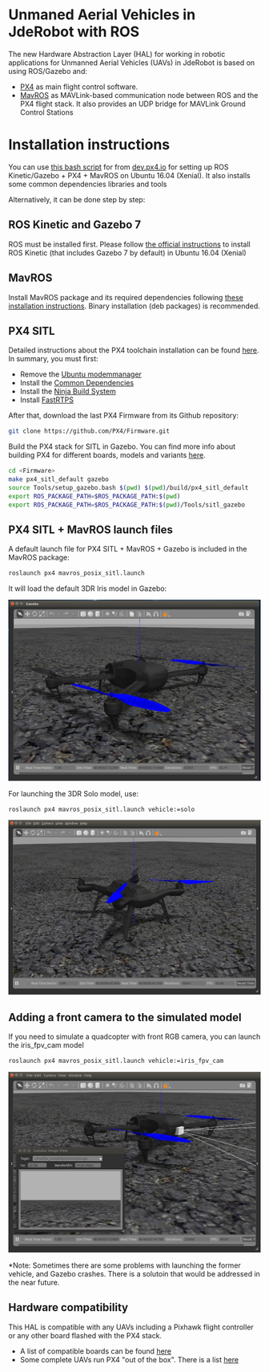 Unmaned Aerial Vehicles in JdeRobot with ROS
========

The new Hardware Abstraction Layer (HAL) for working in robotic applications for Unmanned Aerial Vehicles (UAVs) in JdeRobot is based on using ROS/Gazebo and:

* [PX4](https://px4.io/) as main flight control software. 
* [MavROS](http://wiki.ros.org/mavros) as MAVLink-based communication node between ROS and the PX4 flight stack. It also provides an UDP bridge for MAVLink Ground Control Stations

# Installation instructions

You can use [this bash script](https://raw.githubusercontent.com/PX4/Devguide/master/build_scripts/ubuntu_sim_ros_gazebo.sh) for from [dev.px4.io](https://dev.px4.io/en/setup/dev_env_linux.html#gazebo-with-ros) for setting up ROS Kinetic/Gazebo + PX4 + MavROS on Ubuntu 16.04 (Xenial). It also installs some common dependencies libraries and tools 

Alternatively, it can be done step by step:

## ROS Kinetic and Gazebo 7

ROS must be installed first. Please follow [the official instructions](http://wiki.ros.org/kinetic/Installation/Ubuntu) to install ROS Kinetic (that includes Gazebo 7 by default) in Ubuntu 16.04 (Xenial)

## MavROS

Install MavROS package and its required dependencies following [these installation instructions](https://github.com/mavlink/mavros/blob/master/mavros/README.md#installation). Binary installation (deb packages) is recommended.

## PX4 SITL

Detailed instructions about the PX4 toolchain installation can be found [here](). In summary, you must first:
* Remove the [Ubuntu modemmanager](https://dev.px4.io/en/setup/dev_env_linux_ubuntu.html#remove-the-modemmanager)
* Install the [Common Dependencies](https://dev.px4.io/en/setup/dev_env_linux_ubuntu.html#common-dependencies)
* Install the [Ninja Build System](https://dev.px4.io/en/setup/dev_env_linux_ubuntu.html#ninja-build-system)
* Install [FastRTPS](https://dev.px4.io/en/setup/dev_env_linux_ubuntu.html#fastrtps-installation)

After that, download the last PX4 Firmware from its Github repository:

```sh
git clone https://github.com/PX4/Firmware.git 
```

Build the PX4 stack for SITL in Gazebo. You can find more info about building PX4 for different boards, models and variants [here](https://dev.px4.io/en/setup/building_px4.html#make_targets). 

```sh
cd <Firmware>
make px4_sitl_default gazebo
source Tools/setup_gazebo.bash $(pwd) $(pwd)/build/px4_sitl_default
export ROS_PACKAGE_PATH=$ROS_PACKAGE_PATH:$(pwd)
export ROS_PACKAGE_PATH=$ROS_PACKAGE_PATH:$(pwd)/Tools/sitl_gazebo
```

## PX4 SITL + MavROS launch files

A default launch file for PX4 SITL + MavROS + Gazebo is included in the MavROS package: 

```sh
roslaunch px4 mavros_posix_sitl.launch 
```
It will load the default 3DR Iris model in Gazebo:

![3DR Iris](/images/3DR_Iris.jpg?raw=true)


For launching the 3DR Solo model, use:

```sh
roslaunch px4 mavros_posix_sitl.launch vehicle:=solo 
```

![3DR Solo](/images/3DR_Solo.jpg?raw=true)

## Adding a front camera to the simulated model

If you need to simulate a quadcopter with front RGB camera, you can launch the iris_fpv_cam model 

```sh
roslaunch px4 mavros_posix_sitl.launch vehicle:=iris_fpv_cam
```

![3DR Iris FPV Cam](/images/3DR_Iris_fpvcam.jpg?raw=true)

*Note: Sometimes there are some problems with launching the former vehicle, and Gazebo crashes. There is a solutoin that would be addressed in the near future. 

## Hardware compatibility

This HAL is compatible with any UAVs including a Pixhawk flight controller or any other board flashed with the PX4 stack. 

* A list of compatible boards can be found [here](https://docs.px4.io/en/flight_controller/#documented-boards)
* Some complete UAVs run PX4 "out of the box". There is a list [here](https://docs.px4.io/en/complete_vehicles/) 


